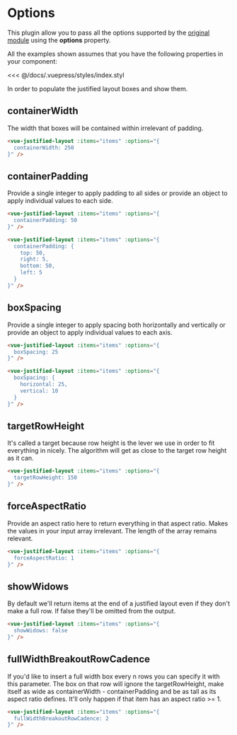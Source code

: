 # Options

This plugin allow you to pass all the options supported by the [original module](http://flickr.github.io/justified-layout/) using the __options__ property.

All the examples shown assumes that you have the following properties in your component:

<<< @/docs/.vuepress/styles/index.styl

In order to populate the justified layout boxes and show them.

## containerWidth

The width that boxes will be contained within irrelevant of padding.

```html
<vue-justified-layout :items="items" :options="{
  containerWidth: 250
}" />
```

<VueJustifiedLayout :items="[0.5, 1.5, 0.7, 2.2]" :options="{ targetRowHeight: 80, containerWidth: 250 }" />

## containerPadding

Provide a single integer to apply padding to all sides or provide an object to apply individual values to each side.

```html
<vue-justified-layout :items="items" :options="{
  containerPadding: 50
}" />

<vue-justified-layout :items="items" :options="{
  containerPadding: {
    top: 50,
    right: 5,
    bottom: 50,
    left: 5
  }
}" />
```

<VueJustifiedLayout :items="[0.5, 1.5, 0.7, 2.2]" :options="{ targetRowHeight: 80, containerPadding: 50 }" />

## boxSpacing

Provide a single integer to apply spacing both horizontally and vertically or provide an object to apply individual values to each axis.

```html
<vue-justified-layout :items="items" :options="{
  boxSpacing: 25
}" />

<vue-justified-layout :items="items" :options="{
  boxSpacing: {
    horizontal: 25,
    vertical: 10
  }
}" />
```

<VueJustifiedLayout :items="[0.5, 1.5, 0.7, 2.2]" :options="{ targetRowHeight: 80, boxSpacing: 25 }" />

## targetRowHeight

It's called a target because row height is the lever we use in order to fit everything in nicely. The algorithm will get as close to the target row height as it can.

```html
<vue-justified-layout :items="items" :options="{
  targetRowHeight: 150
}" />
```

<VueJustifiedLayout :items="[0.5, 1.5, 0.7, 2.2]" :options="{ targetRowHeight: 150 }" />

## forceAspectRatio

Provide an aspect ratio here to return everything in that aspect ratio. Makes the values in your input array irrelevant. The length of the array remains relevant.

```html
<vue-justified-layout :items="items" :options="{
  forceAspectRatio: 1
}" />
```

<VueJustifiedLayout :items="[0.5, 1.5, 0.7, 2.2]" :options="{ targetRowHeight: 80, forceAspectRatio: 1 }" />

## showWidows

By default we'll return items at the end of a justified layout even if they don't make a full row. If false they'll be omitted from the output.

```html
<vue-justified-layout :items="items" :options="{
  showWidows: false
}" />
```

<VueJustifiedLayout :items="[0.5, 1.5, 1, 1.8, 0.4, 0.7, 0.9, 1.1, 1.7, 2.2]" :options="{ targetRowHeight: 80, showWidows: false }" />

## fullWidthBreakoutRowCadence

If you'd like to insert a full width box every n rows you can specify it with this parameter. The box on that row will ignore the targetRowHeight, make itself as wide as containerWidth - containerPadding and be as tall as its aspect ratio defines. It'll only happen if that item has an aspect ratio >= 1.

```html
<vue-justified-layout :items="items" :options="{
  fullWidthBreakoutRowCadence: 2
}" />
```

<VueJustifiedLayout :items="[0.5, 1.5, 1, 1.8, 0.4, 0.7, 0.9, 1.1, 1.7, 2.2, 1.5]" :options="{ targetRowHeight: 80, fullWidthBreakoutRowCadence: 2 }" />

